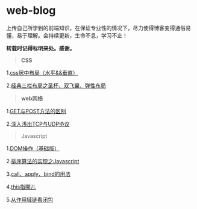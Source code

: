 # web-blog

上传自己所学到的前端知识，在保证专业性的情况下，尽力使得博客变得通俗易懂，易于理解。会持续更新，生命不息，学习不止！

**转载时记得标明来处。感谢。**

> **CSS**

1.[css居中布局（水平&&垂直）](https://github.com/xushuosean/web-blog/blob/master/css/CSS布局之居中.md)

2.[经典三栏布局之圣杯、双飞翼、弹性布局](https://github.com/xushuosean/web-blog/blob/master/css/经典三栏布局之圣杯、双飞翼、弹性布局.md)

> **web网络**

1.[GET与POST方法的区别](https://github.com/xushuosean/web-blog/blob/master/web网络/get与post两种请求方法的区别.md)

2.[深入浅出TCP与UDP协议](https://github.com/xushuosean/web-blog/blob/master/web网络/深入浅出TCP与UDP协议.md)

> Javascript

1.[DOM操作（基础版）](https://github.com/xushuosean/web-blog/blob/master/js/DOM操作（基础版）.md)

2.[排序算法的实现之Javascript](https://github.com/xushuosean/web-blog/blob/master/js/排序算法的实现之Javascript.md)

3.[call、apply、bind的用法](https://github.com/xushuosean/web-blog/blob/master/js/call、apply、bind的用法.md)

4.[this指哪儿](https://github.com/xushuosean/web-blog/blob/master/js/this指哪儿.md)

5.[从作用域链看闭包](https://github.com/xushuosean/web-blog/blob/master/js/从作用域链看闭包.md)
